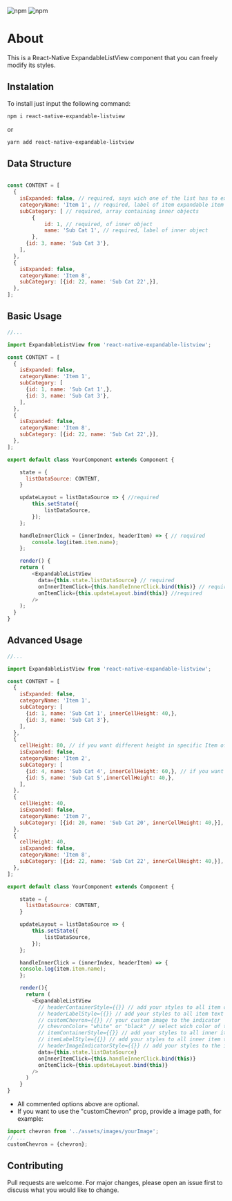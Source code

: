 ![npm](https://img.shields.io/npm/v/react-native?color=%232fa90f&label=react-native&style=plastic)
![npm](https://img.shields.io/npm/dm/react-native-expandable-listview?style=plastic)

# About

This is a React-Native ExpandableListView component that you can freely modify its styles.

## Instalation

To install just input the following command:

```bash
npm i react-native-expandable-listview
```

or

```bash
yarn add react-native-expandable-listview
```

## Data Structure

```javascript

const CONTENT = [
  {
    isExpanded: false, // required, says wich one of the list has to expand or not
    categoryName: 'Item 1', // required, label of item expandable item
    subCategory: [ // required, array containing inner objects
        {
            id: 1, // required, of inner object
            name: 'Sub Cat 1', // required, label of inner object
        }, 
      {id: 3, name: 'Sub Cat 3'},
    ],
  },
  {
    isExpanded: false,
    categoryName: 'Item 8',
    subCategory: [{id: 22, name: 'Sub Cat 22',}],
  },
];

```

## Basic Usage

```javascript
//...

import ExpandableListView from 'react-native-expandable-listview';

const CONTENT = [
  {
    isExpanded: false,
    categoryName: 'Item 1',
    subCategory: [
      {id: 1, name: 'Sub Cat 1',},
      {id: 3, name: 'Sub Cat 3'},
    ],
  },
  {
    isExpanded: false,
    categoryName: 'Item 8',
    subCategory: [{id: 22, name: 'Sub Cat 22',}],
  },
];

export default class YourComponent extends Component {

    state = {
      listDataSource: CONTENT,
    }

    updateLayout = listDataSource => { //required
        this.setState({
            listDataSource,
        });
    };

    handleInnerClick = (innerIndex, headerItem) => { // required
        console.log(item.item.name);
    };

    render() {
    return (
        <ExpandableListView
          data={this.state.listDataSource} // required
          onInnerItemClick={this.handleInnerClick.bind(this)} // required
          onItemClick={this.updateLayout.bind(this)} //required
        />
    );
  }
}
```

## Advanced Usage

```javascript
//...

import ExpandableListView from 'react-native-expandable-listview';

const CONTENT = [
  {
    isExpanded: false,
    categoryName: 'Item 1',
    subCategory: [
      {id: 1, name: 'Sub Cat 1', innerCellHeight: 40,},
      {id: 3, name: 'Sub Cat 3'},
    ],
  },
  {
    cellHeight: 80, // if you want different height in specific Item of List
    isExpanded: false,
    categoryName: 'Item 2',
    subCategory: [
      {id: 4, name: 'Sub Cat 4', innerCellHeight: 60,}, // if you want different height  in specific inner Item of specific item of List
      {id: 5, name: 'Sub Cat 5',innerCellHeight: 40,},
    ],
  },
  {
    cellHeight: 40,
    isExpanded: false,
    categoryName: 'Item 7',
    subCategory: [{id: 20, name: 'Sub Cat 20', innerCellHeight: 40,}],
  },
  {
    cellHeight: 40,
    isExpanded: false,
    categoryName: 'Item 8',
    subCategory: [{id: 22, name: 'Sub Cat 22', innerCellHeight: 40,}],
  },
];

export default class YourComponent extends Component {

    state = {
      listDataSource: CONTENT,
    }

    updateLayout = listDataSource => {
        this.setState({
            listDataSource,
        });
    };

    handleInnerClick = (innerIndex, headerItem) => {
    console.log(item.item.name);
    };

    render(){
      return (
        <ExpandableListView
          // headerContainerStyle={{}} // add your styles to all item container of your list
          // headerLabelStyle={{}} // add your styles to all item text of your list
          // customChevron={{}} // your custom image to the indicator
          // chevronColor= "white" or "black" // select wich color of the default indicator
          // itemContainerStyle={{}} // add your styles to all inner item containers of your list
          // itemLabelStyle={{}} // add your styles to all inner item text of your list
          // headerImageIndicatorStyle={{}} // add your styles to the image indicator of your list
          data={this.state.listDataSource}
          onInnerItemClick={this.handleInnerClick.bind(this)}
          onItemClick={this.updateLayout.bind(this)}
        />
      )
    }
}
```

- All commented options above are optional.
- If you want to use the "customChevron" prop, provide a image path, for example:

```javascript
import chevron from '../assets/images/yourImage';
// ...
customChevron = {chevron};
```

## Contributing

Pull requests are welcome. For major changes, please open an issue first to discuss what you would like to change.